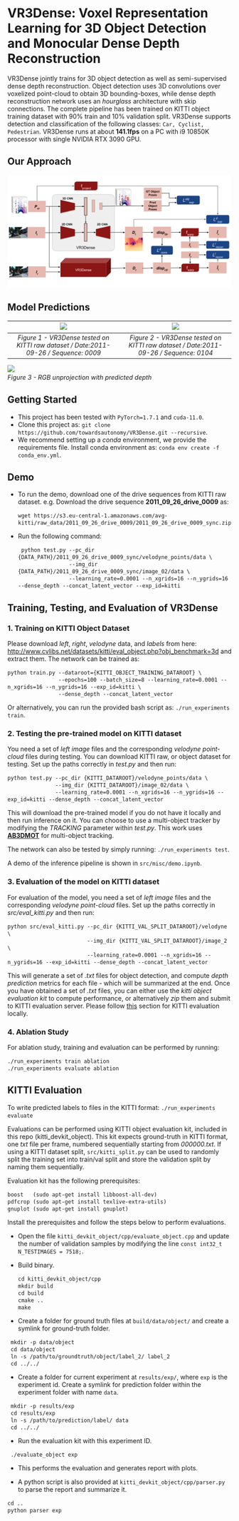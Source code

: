 # VR3Dense: Voxel Representation Learning for 3D Object Detection and Monocular Dense Depth Reconstruction  

VR3Dense jointly trains for 3D object detection as well as semi-supervised dense depth reconstruction. Object detection uses 3D convolutions over voxelized point-cloud to obtain 3D bounding-boxes, while dense depth reconstruction network uses an *hourglass* architecture with skip connections. The complete pipeline has been trained on KITTI object training dataset with 90% train and 10% validation split. VR3Dense supports detection and classification of the following classes: ```Car, Cyclist, Pedestrian```. VR3Dense runs at about **141.1fps** on a PC with i9 10850K processor with single NVIDIA RTX 3090 GPU.  

## Our Approach

![](media/VR3Dense_Approach.png)

## Model Predictions 
 

| ![](media/demo.gif)    | ![](media/demo_scene104.gif)   |
|:---:|:---:|
| *Figure 1 - VR3Dense tested on KITTI raw dataset / Date:2011-09-26 / Sequence: 0009*   | *Figure 2 - VR3Dense tested on KITTI raw dataset / Date:2011-09-26 / Sequence: 0104* | 

![](media/demo_depth_unprojection.gif)   
*Figure 3 - RGB unprojection with predicted depth*  

## Getting Started

 - This project has been tested with `PyTorch=1.7.1` and `cuda-11.0`.  
 - Clone this project as: ```git clone https://github.com/towardsautonomy/VR3Dense.git --recursive```.    
 - We recommend setting up a *conda* environment, we provide the requirements file. Install conda environment as: ```conda env create -f conda_env.yml```.   

## Demo  

 - To run the demo, download one of the drive sequences from KITTI raw dataset. e.g. Download the drive sequence **2011_09_26_drive_0009** as: 
   ```
   wget https://s3.eu-central-1.amazonaws.com/avg-kitti/raw_data/2011_09_26_drive_0009/2011_09_26_drive_0009_sync.zip
   ```    

 - Run the following command:  
   ```
    python test.py --pc_dir {DATA_PATH}/2011_09_26_drive_0009_sync/velodyne_points/data \
                   --img_dir {DATA_PATH}/2011_09_26_drive_0009_sync/image_02/data \
                   --learning_rate=0.0001 --n_xgrids=16 --n_ygrids=16 --dense_depth --concat_latent_vector --exp_id=kitti
   ```

## Training, Testing, and Evaluation of VR3Dense  

### 1. Training on KITTI Object Dataset

Please download *left*, *right*, *velodyne* data, and *labels* from here: http://www.cvlibs.net/datasets/kitti/eval_object.php?obj_benchmark=3d and extract them. 
The network can be trained as: 
```
python train.py --dataroot={KITTI_OBJECT_TRAINING_DATAROOT} \
                --epochs=100 --batch_size=8 --learning_rate=0.0001 --n_xgrids=16 --n_ygrids=16 --exp_id=kitti \
                --dense_depth --concat_latent_vector 
```

Or alternatively, you can run the provided bash script as: ```./run_experiments train```.  

### 2. Testing the pre-trained model on KITTI dataset

You need a set of *left image* files and the corresponding *velodyne point-cloud* files during testing. You can download KITTI raw, or object dataset for testing. Set up the paths correctly in *test.py* and then run:

```
python test.py --pc_dir {KITTI_DATAROOT}/velodyne_points/data \
               --img_dir {KITTI_DATAROOT}/image_02/data \
               --learning_rate=0.0001 --n_xgrids=16 --n_ygrids=16 --exp_id=kitti --dense_depth --concat_latent_vector 
```

This will download the pre-trained model if you do not have it locally and then run inference on it. You can choose to use a multi-object tracker by modifying the *TRACKING* parameter within *test.py*. This work uses **[AB3DMOT](https://github.com/xinshuoweng/AB3DMOT)** for multi-object tracking.

The network can also be tested by simply running: ```./run_experiments test```.  

A demo of the inference pipeline is shown in ```src/misc/demo.ipynb```.

### 3. Evaluation of the model on KITTI dataset

For evaluation of the model, you need a set of *left image* files and the corresponding *velodyne point-cloud* files. Set up the paths correctly in *src/eval_kitti.py* and then run: 

```
python src/eval_kitti.py --pc_dir {KITTI_VAL_SPLIT_DATAROOT}/velodyne \
                         --img_dir {KITTI_VAL_SPLIT_DATAROOT}/image_2 \
                         --learning_rate=0.0001 --n_xgrids=16 --n_ygrids=16 --exp_id=kitti --dense_depth --concat_latent_vector 
```

This will generate a set of *.txt* files for object detection, and compute *depth prediction* metrics for each file - which will be summarized at the end. Once you have obtained a set of *.txt* files, you can either use the *kitti object evaluation kit* to compute performance, or alternatively *zip* them and submit to KITTI evaluation server. Please follow [this](#kitti-evaluation) section for KITTI evaluation locally.

### 4. Ablation Study  

For ablation study, training and evaluation can be performed by running:   

```
./run_experiments train ablation
./run_experiments evaluate ablation
```

## KITTI Evaluation

To write predicted labels to files in the KITTI format: ```./run_experiments evaluate```

Evaluations can be performed using KITTI object evaluation kit, included in this repo (kitti_devkit_object). This kit expects ground-truth in KITTI format, one *txt* file per frame, numbered sequentially starting from *000000.txt*. If using a KITTI dataset split, ```src/kitti_split.py``` can be used to randomly split the training set into train/val split and store the validation split by naming them sequentially. 

Evaluation kit has the following prerequisites:  
```
boost   (sudo apt-get install libboost-all-dev)
pdfcrop (sudo apt-get install texlive-extra-utils)
gnuplot (sudo apt-get install gnuplot)
```  

Install the prerequisites and follow the steps below to perform evaluations.

 - Open the file ```kitti_devkit_object/cpp/evaluate_object.cpp``` and update the number of validation samples by modifying the line ```const int32_t N_TESTIMAGES = 7518;```.   
 - Build binary.  

   ```
   cd kitti_devkit_object/cpp
   mkdir build
   cd build
   cmake ..
   make
   ```

 - Create a folder for ground truth files at ```build/data/object/``` and create a symlink for ground-truth folder.  

  ```
   mkdir -p data/object  
   cd data/object
   ln -s /path/to/groundtruth/object/label_2/ label_2
   cd ../../
  ```

 - Create a folder for current experiment at ```results/exp/```, where ```exp``` is the experiment id. Create a symlink for prediction folder within the experiment folder with name ```data```.  

  ```
   mkdir -p results/exp 
   cd results/exp
   ln -s /path/to/prediction/label/ data
   cd ../../
  ```

 - Run the evaluation kit with this experiment ID.  

 ```
  ./evaluate_object exp
 ```

 - This performs the evaluation and generates report with plots. 

 - A python script is also provided at ```kitti_devkit_object/cpp/parser.py``` to parse the report and summarize it.  

 ```
 cd ..
 python parser exp
 ```
